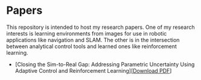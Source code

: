 # Papers
This repository is intended to host my research papers. One of my research interests is learning environments from images for use in robotic applications like navigation and SLAM. The other is in the intersection between analytical control tools and learned ones like reinforcement learning. 

- [Closing the Sim-to-Real Gap: Addressing Parametric Uncertainty Using Adaptive Control and Reinforcement Learning][[Download PDF](https://github.com/s0md3v/MyPapers/raw/master/Bypassing-XSS-detection-mechanisms/Bypassing-XSS-Detection-Mechanisms.pdf)]
